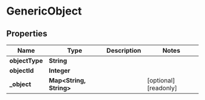 

# GenericObject


## Properties

| Name | Type | Description | Notes |
|------------ | ------------- | ------------- | -------------|
|**objectType** | **String** |  |  |
|**objectId** | **Integer** |  |  |
|**_object** | **Map&lt;String, String&gt;** |  |  [optional] [readonly] |



